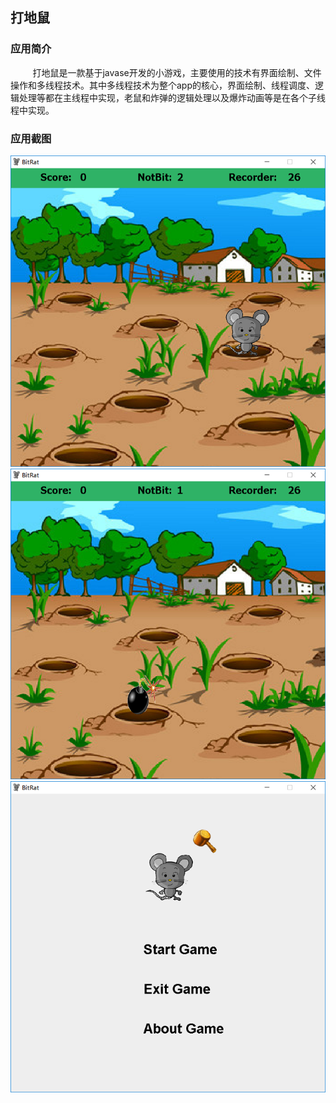 ## 打地鼠
### 应用简介  

&nbsp;&nbsp;&nbsp;&nbsp;&nbsp;&nbsp;&nbsp;&nbsp;&nbsp;打地鼠是一款基于javase开发的小游戏，主要使用的技术有界面绘制、文件操作和多线程技术。其中多线程技术为整个app的核心，界面绘制、线程调度、逻辑处理等都在主线程中实现，老鼠和炸弹的逻辑处理以及爆炸动画等是在各个子线程中实现。  

### 应用截图   
![](https://github.com/vincent0929/BitRat/blob/master/image/1.png)
![](https://github.com/vincent0929/BitRat/blob/master/image/2.png)
![](https://github.com/vincent0929/BitRat/blob/master/image/3.png)
